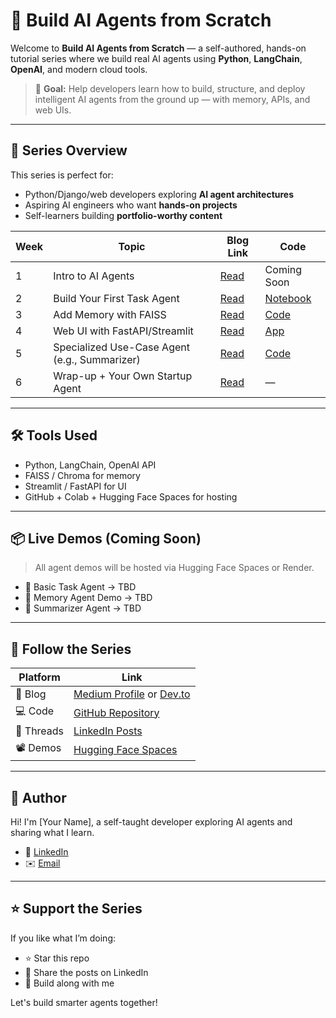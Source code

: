 # 🤖 Build AI Agents from Scratch

Welcome to **Build AI Agents from Scratch** — a self-authored, hands-on tutorial series where we build real AI agents using **Python**, **LangChain**, **OpenAI**, and modern cloud tools.

> 🧠 **Goal:** Help developers learn how to build, structure, and deploy intelligent AI agents from the ground up — with memory, APIs, and web UIs.

---

## 🚀 Series Overview

This series is perfect for:
- Python/Django/web developers exploring **AI agent architectures**
- Aspiring AI engineers who want **hands-on projects**
- Self-learners building **portfolio-worthy content**

| Week | Topic | Blog Link | Code |
|------|-------|-----------|------|
| 1 | Intro to AI Agents | [Read](#) | Coming Soon |
| 2 | Build Your First Task Agent | [Read](#) | [Notebook](#) |
| 3 | Add Memory with FAISS | [Read](#) | [Code](#) |
| 4 | Web UI with FastAPI/Streamlit | [Read](#) | [App](#) |
| 5 | Specialized Use-Case Agent (e.g., Summarizer) | [Read](#) | [Code](#) |
| 6 | Wrap-up + Your Own Startup Agent | [Read](#) | — |

---

## 🛠️ Tools Used

- Python, LangChain, OpenAI API
- FAISS / Chroma for memory
- Streamlit / FastAPI for UI
- GitHub + Colab + Hugging Face Spaces for hosting

---

## 📦 Live Demos (Coming Soon)
> All agent demos will be hosted via Hugging Face Spaces or Render.

- 🤖 Basic Task Agent → TBD
- 🧠 Memory Agent Demo → TBD
- 📄 Summarizer Agent → TBD

---

## 📢 Follow the Series

| Platform | Link |
|----------|------|
| 📄 Blog | [Medium Profile](#) or [Dev.to](#) |
| 💻 Code | [GitHub Repository](#) |
| 🧵 Threads | [LinkedIn Posts](#) |
| 📽️ Demos | [Hugging Face Spaces](#) |

---

## 👋 Author

Hi! I'm [Your Name], a self-taught developer exploring AI agents and sharing what I learn.

- 🔗 [LinkedIn](https://www.linkedin.com/in/aaarrvind/)
- ✉️ [Email](aravindvinod050@gmail.com)

---

## ⭐ Support the Series

If you like what I’m doing:
- ⭐ Star this repo
- 💬 Share the posts on LinkedIn
- 🧠 Build along with me

Let's build smarter agents together!
